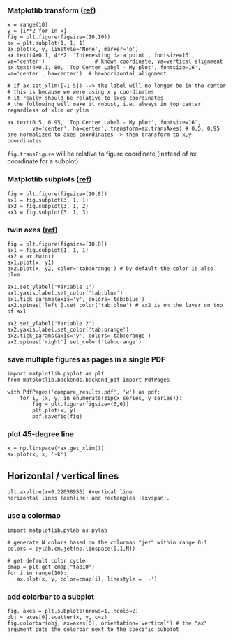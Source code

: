 ### Matplotlib transform ([ref](https://www.youtube.com/watch?v=CxsShxafkM8&list=PLQut5OXpV-0ir4IdllSt1iEZKTwFBa7kO&index=28))

```
x = range(10)
y = [i**2 for in x]
fig = plt.figure(figsize=(10,10))
ax = plt.subplot(1, 1, 1)
ax.plot(x, y, linstyle='None', marker='o')
ax.text(4+0.1, 4**2, 'Interesting data point', fontsize=16', va='center')                # known coordinate, va=vertical alignment
ax.text(4+0.1, 80, 'Top Center Label - My plot', fontsize=16', va='center', ha=center')  # ha=horizontal alignment

# if ax.set_xlim([-1 5]) --> the label will no longer be in the center
# this is because we were using x,y coordinates
# it really should be relative to axes coordinates
# the following will make it robust, i.e. always in top center regardless of xlim or ylim

ax.text(0.5, 0.95, 'Top Center Label - My plot', fontsize=16', ...
        va='center', ha=center', transform=ax.transAxes) # 0.5, 0.95 are normalized to axes coordinates -> then transform to x,y coordinates
```

`fig.transFigure` will be relative to figure coordinate (instead of ax coordinate for a subplot)

### Matplotlib subplots ([ref](https://www.youtube.com/watch?v=JzqATjzogFs&list=PLQut5OXpV-0ir4IdllSt1iEZKTwFBa7kO&index=29))
```
fig = plt.figure(figsize=(10,8))
ax1 = fig.subplot(3, 1, 1)
ax2 = fig.subplot(3, 1, 2)
ax3 = fig.subplot(3, 1, 3)
```

### twin axes ([ref](https://www.youtube.com/watch?v=lrREMkpHfao&list=PLQut5OXpV-0ir4IdllSt1iEZKTwFBa7kO&index=30))
```
fig = plt.figure(figsize=(10,8))
ax1 = fig.subplot(1, 1, 1)
ax2 = ax.twin()
ax1.plot(x, y1)
ax2.plot(x, y2, color='tab:orange') # by default the color is also blue

ax1.set_ylabel('Variable 1')
ax1.yaxis.label.set_color('tab:blue')
ax1.tick_params(axis='y', colors='tab:blue')
ax2.spines['left'].set_color('tab:blue') # ax2 is on the layer on top of ax1

ax2.set_ylabel('Variable 2')
ax2.yaxis.label.set_color('tab:orange')
ax2.tick_params(axis='y', colors='tab:orange')
ax2.spines['right'].set_color('tab:orange')
```

### save multiple figures as pages in a single PDF
```
import matplotlib.pyplot as plt
from matplotlib.backends.backend_pdf import PdfPages

with PdfPages('compare_results.pdf', 'w') as pdf:
	for i, (x, y) in enumerate(zip(x_series, y_series)):
		fig = plt.figure(figsize=(6,6))
		plt.plot(x, y)
		pdf.savefig(fig)

```

### plot 45-degree line
```
x = np.linspace(*ax.get_xlim())
ax.plot(x, x, '-k')
```

## Horizontal / vertical lines
```
plt.axvline(x=0.22058956) #vertical line
horizontal lines (axhline) and rectangles (axvspan).
```

### use a colormap
```
import matplotlib.pylab as pylab

# generate N colors based on the colormap "jet" within range 0-1 
colors = pylab.cm.jet(np.linspace(0,1,N))

# get default color cycle
cmap = plt.get_cmap("tab10")
for i in range(10):
   ax.plot(x, y, color=cmap(i), linestyle = '-')
```

### add colorbar to a subplot
```
fig, axes = plt.subplots(nrows=1, ncols=2)
obj = axes[0].scatter(x, y, c=z)
fig.colorbar(obj, ax=axes[0], orientation='vertical') # the "ax" argument puts the colorbar next to the specific subplot
```
